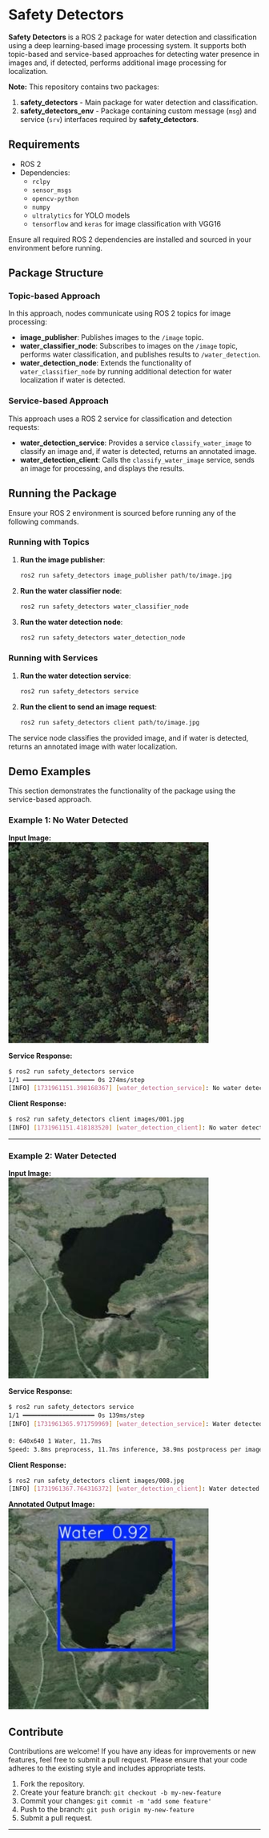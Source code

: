 # Safety Detectors


**Safety Detectors** is a ROS 2 package for water detection and classification using a deep learning-based image processing system. It supports both topic-based and service-based approaches for detecting water presence in images and, if detected, performs additional image processing for localization.

**Note:** This repository contains two packages:
1. **safety_detectors** - Main package for water detection and classification.
2. **safety_detectors_env** - Package containing custom message (`msg`) and service (`srv`) interfaces required by **safety_detectors**.

## Requirements

- ROS 2
- Dependencies:
  - `rclpy`
  - `sensor_msgs`
  - `opencv-python`
  - `numpy`
  - `ultralytics` for YOLO models
  - `tensorflow` and `keras` for image classification with VGG16

Ensure all required ROS 2 dependencies are installed and sourced in your environment before running.

## Package Structure

### Topic-based Approach

In this approach, nodes communicate using ROS 2 topics for image processing:

- **image_publisher**: Publishes images to the `/image` topic.
- **water_classifier_node**: Subscribes to images on the `/image` topic, performs water classification, and publishes results to `/water_detection`.
- **water_detection_node**: Extends the functionality of `water_classifier_node` by running additional detection for water localization if water is detected.

### Service-based Approach

This approach uses a ROS 2 service for classification and detection requests:

- **water_detection_service**: Provides a service `classify_water_image` to classify an image and, if water is detected, returns an annotated image.
- **water_detection_client**: Calls the `classify_water_image` service, sends an image for processing, and displays the results.

## Running the Package

Ensure your ROS 2 environment is sourced before running any of the following commands.

### Running with Topics

1. **Run the image publisher**:
   ```bash
   ros2 run safety_detectors image_publisher path/to/image.jpg
   ```
2. **Run the water classifier node**:
   ```bash
   ros2 run safety_detectors water_classifier_node
   ```
3. **Run the water detection node**:
   ```bash
   ros2 run safety_detectors water_detection_node
   ```

### Running with Services

1. **Run the water detection service**:
   ```bash
   ros2 run safety_detectors service
   ```
2. **Run the client to send an image request**:
   ```bash
   ros2 run safety_detectors client path/to/image.jpg
   ```

The service node classifies the provided image, and if water is detected, returns an annotated image with water localization.

## Demo Examples

This section demonstrates the functionality of the package using the service-based approach.

### Example 1: No Water Detected

**Input Image:**  
<img src="images/001.jpg" alt="Input Image - Example 1" width="400"/>

**Service Response:**
```bash
$ ros2 run safety_detectors service
1/1 ━━━━━━━━━━━━━━━━━━━━ 0s 274ms/step
[INFO] [1731961151.398168367] [water_detection_service]: No water detected.
```

**Client Response:**
```bash
$ ros2 run safety_detectors client images/001.jpg
[INFO] [1731961151.418183520] [water_detection_client]: No water detected in the image.
```

---

### Example 2: Water Detected

**Input Image:**  
<img src="images/008.jpg" alt="Input Image - Example 2" width="400"/>

**Service Response:**
```bash
$ ros2 run safety_detectors service
1/1 ━━━━━━━━━━━━━━━━━━━━ 0s 139ms/step
[INFO] [1731961365.971759969] [water_detection_service]: Water detected, running detection model.

0: 640x640 1 Water, 11.7ms
Speed: 3.8ms preprocess, 11.7ms inference, 38.9ms postprocess per image at shape (1, 3, 640, 640)
```

**Client Response:**
```bash
$ ros2 run safety_detectors client images/008.jpg
[INFO] [1731961367.764316372] [water_detection_client]: Water detected. Displaying annotated image.
```

**Annotated Output Image:**  
<img src="images/008_annotated.png" alt="Annotated Image - Example 2" width="400"/>


## Contribute

Contributions are welcome! If you have any ideas for improvements or new features, feel free to submit a pull request. Please ensure that your code adheres to the existing style and includes appropriate tests.

1. Fork the repository.
2. Create your feature branch: `git checkout -b my-new-feature`
3. Commit your changes: `git commit -m 'add some feature'`
4. Push to the branch: `git push origin my-new-feature`
5. Submit a pull request.

--- 